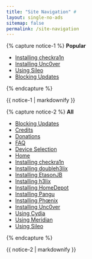 ```yaml
---
title: "Site Navigation" #
layout: single-no-ads
sitemap: false
permalink: /site-navigation
---
```


{% capture notice-1 %}
**Popular**

+ [Installing checkra1n](installing-chimera)
+ [Installing Unc0ver](installing-unc0ver)
+ [Using Sileo](using-sileo)
+ [Blocking Updates](blocking-updates)

{% endcapture %}
<div class="notice--info">{{ notice-1 | markdownify }}</div>

{% capture notice-2 %}
**All**

+ [Blocking Updates](blocking-updates)
+ [Credits](credits)
+ [Donations](donations)
+ [FAQ](faq)
+ [Device Selection](device-selection)
+ [Home](/)
+ [Installing checkra1n](installing-checkra1n)
+ [Installing doubleh3lix](installing-doubleh3lix)
+ [Installing EtasonJB](installing-etasonjb)
+ [Installing h3lix](installing-h3lix)
+ [Installing HomeDepot](installing-homedepot)
+ [Installing Pangu](installing-pangu933)
+ [Installing Phœnix](installing-phoenix)
+ [Installing Unc0ver](installing-unc0ver)
+ [Using Cydia](using-cydia)
+ [Using Meridian](using-meridian)
+ [Using Sileo](using-sileo)

{% endcapture %}
<div class="notice">{{ notice-2 | markdownify }}</div>
